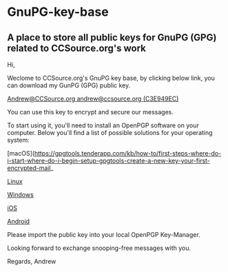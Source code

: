 # GnuPG-key-base
A place to store all public keys for GnuPG (GPG) related to CCSource.org's work
---
Hi,


Weclome to CCSource.org's GnuPG key base, by clicking below link, you can download my GunPG (GPG) public key.


[Andrew@CCSource.org <andrew@ccsource.org> (C3E949EC)](https://github.com/ccsourceorg/GnuPG-key-base/blob/master/Andrew%40CCSource.org%20(C3E949EC)%20%E2%80%93%20Public.asc)


You can use this key to encrypt and secure our messages.


To start using it, you'll need to install an OpenPGP software on your computer.  Below you'll find a list of possible solutions for your operating system:


[macOS](https://gpgtools.tenderapp.com/kb/how-to/first-steps-where-do-i-start-where-do-i-begin-setup-gpgtools-create-a-new-key-your-first-encrypted-mail_

[Linux](https://ssd.eff.org/en/module/how-use-pgp-linux)

[Windows](https://ssd.eff.org/en/module/how-use-pgp-windows-pc)

[iOS](https://itunes.apple.com/app/ipgmail/id430780873?mt=8)

[Android](https://play.google.com/store/apps/details?id=org.sufficientlysecure.keychain)


Please import the public key into your local OpenPGP Key-Manager.


Looking forward to exchange snooping-free messages with you.


Regards,
Andrew

